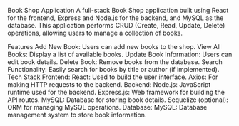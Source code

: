 Book Shop Application
A full-stack Book Shop application built using React for the frontend, Express and Node.js for the backend, and MySQL as the database. This application performs CRUD (Create, Read, Update, Delete) operations, allowing users to manage a collection of books.

Features
Add New Book: Users can add new books to the shop.
View All Books: Display a list of available books.
Update Book Information: Users can edit book details.
Delete Book: Remove books from the database.
Search Functionality: Easily search for books by title or author (if implemented).
Tech Stack
Frontend:
React: Used to build the user interface.
Axios: For making HTTP requests to the backend.
Backend:
Node.js: JavaScript runtime used for the backend.
Express.js: Web framework for building the API routes.
MySQL: Database for storing book details.
Sequelize (optional): ORM for managing MySQL operations.
Database:
MySQL: Database management system to store book information.
